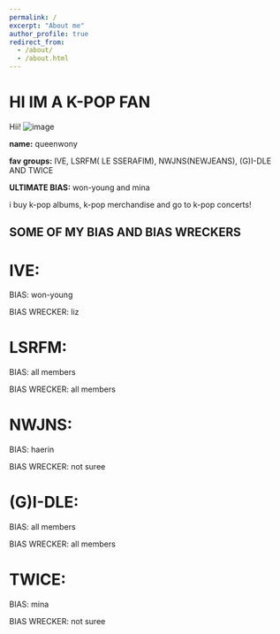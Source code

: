 ```yaml
---
permalink: /
excerpt: "About me"
author_profile: true
redirect_from: 
  - /about/
  - /about.html
---
```


# HI IM A K-POP FAN
Hii! 
![image](https://github.com/queenwony/academicpages.github.io/assets/150253599/d1a0f54d-368b-4dba-9506-845dce8ec786)

 
 **name:** queenwony

 **fav groups:** IVE, LSRFM( LE SSERAFIM), NWJNS(NEWJEANS), (G)I-DLE AND TWICE

 **ULTIMATE BIAS:** won-young and mina

 i buy k-pop albums, k-pop merchandise and go to k-pop concerts!

## SOME OF MY BIAS AND BIAS WRECKERS

 # IVE:
 BIAS: won-young

 BIAS WRECKER: liz
 
 # LSRFM:
 BIAS: all members
 
 BIAS WRECKER: all members
 
 # NWJNS:
 BIAS: haerin
 
 BIAS WRECKER: not suree
 
 # (G)I-DLE:
 BIAS: all members
 
 BIAS WRECKER: all members
 
 # TWICE:
 BIAS: mina

 BIAS WRECKER: not suree

